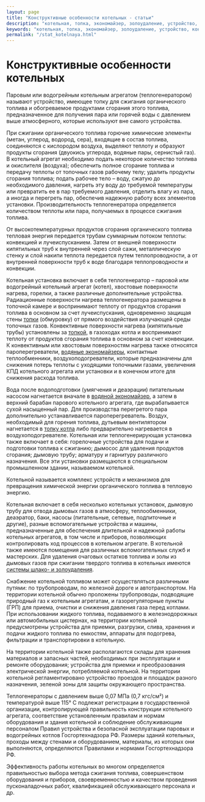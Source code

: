 ```yaml
---
layout: page
title: "Конструктивные особенности котельных - статьи"
description: "котельная, топка, экономайзер, золоудаление, устройство, конструкция"
keywords: "котельная, топка, экономайзер, золоудаление, устройство, конструкция"
permalink: "/stat_kotelnaya.html"
---
```






# Конструктивные особенности котельных

Паровым или водогрейным котельным агрегатом (теплогенератором) называют устройство, имеющее топку для сжигания органического топлива и обогреваемое продуктами сгорания этого топлива, предназначенное для получения пара или горячей воды с давлением выше атмосферного, которые используют вне самого устройства.

При сжигании органического топлива горючие химические элементы (метан, углерод, водород, сера), входящие в состав топлива, соединяются с кислородом воздуха, выделяют теплоту и образуют продукты сгорания (двуокись углерода, водяные пары, сернистый газ). В котельный агрегат необходимо подать некоторое количество топлива и окислителя (воздуха); обеспечить полное сгорание топлива и передачу теплоты от топочных газов рабочему телу; удалить продукты сгорания топлива; подать рабочее тело – воду, сжатую до необходимого давления, нагреть эту воду до требуемой температуры или превратить ее в пар требуемого давления, отделить влагу из пара, а иногда и перегреть пар, обеспечив надежную работу всех элементов установки. Производительность теплогенератора определяется количеством теплоты или пара, получаемых в процессе сжигания топлива.

От высокотемпературных продуктов сгорания органического топлива тепловая энергия передается трубам суммарным потоком теплоты: конвекцией и лучеиспусканием. Затем от внешней поверхности кипятильных труб к внутренней через слой сажи, металлическую стенку и слой накипи теплота передается путем теплопроводности, а от внутренней поверхности труб к воде благодаря теплопроводности и конвекции.

Котельная установка включает в себя теплогенератор – паровой или водогрейный котельный агрегат (котел), хвостовые поверхности нагрева, горелки, а также различные дополнительные устройства. Радиационные поверхности нагрева теплогенератора размещены в топочной камере и воспринимают теплоту от продуктов сгорания топлива в основном за счет лучеиспускания, одновременно защищая стены [топки](/topki.html) (обмуровку) от прямого воздействия излучающей среды топочных газов. Конвективные поверхности нагрева (кипятильные трубы) установлены за [топкой](/topki.html), в газоходах котла и воспринимают теплоту от продуктов сгорания топлива в основном за счет конвекции. К конвективным или хвостовым поверхностям нагрева также относятся пароперегреватели, [водяные экономайзеры](/ekonomaizer.html), контактные теплообменники, воздухоподогреватели, которые предназначены для снижения потерь теплоты с уходящими топочными газами, увеличения КПД котельного агрегата или установки и в конечном итоге для снижения расхода топлива.

Вода после водоподготовки (умягчения и деаэрации) питательным насосом нагнетается вначале в [водяной экономайзер](/ekonomaizer.html), а затем в верхний барабан парового котельного агрегата, где вырабатывается сухой насыщенный пар. Для производства перегретого пара дополнительно устанавливается пароперегреватель. Воздух, необходимый для горения топлива, дутьевым вентилятором нагнетается в [топку котла](/topki.html) либо предварительно нагревается в воздухоподогревателе. Котельная или теплогенерирующая установка также включает в себя: горелочные устройства для подачи и подготовки топлива к сжиганию; дымосос для удаления продуктов сгорания; дымовую трубу; арматуру и гарнитуру различного назначения. Все эти установки размещаются в специальном промышленном здании, называемом котельной.

Котельной называется комплекс устройств и механизмов для превращения химической энергии органического топлива в тепловую энергию. 

Котельная включает в себя несколько котельных установок, дымовую трубу для отвода дымовых газов в атмосферу, теплообменники, деаэратор, баки, насосы (питательные, сетевые, подпиточные и другие), разные вспомогательные устройства и машины, предназначенные для обеспечения длительной и надежной работы котельных агрегатов, в том числе и приборов, позволяющих контролировать ход процессов в котельном агрегате. В котельной также имеются помещения для различных вспомогательных служб и мастерских. Для удаления очаговых остатков топлива и золы из дымовых газов при сжигании твердого топлива в котельных имеются [системы шлако- и золоудаления](/shlakoudalenie.html).

Снабжение котельной топливом может осуществляться различными путями: по трубопроводам, по железной дороге и автотранспортом. На территории котельной обычно проложены трубопроводы, подводящие природный газ к котельным агрегатам, и газорегуляторные пункты (ГРП) для приема, очистки и снижения давления газа перед котлами. При использовании жидкого топлива, подаваемого в железнодорожных или автомобильных цистернах, на территории котельной предусмотрены устройства для приемки, разгрузки, слива, хранения и подачи жидкого топлива по емкостям, аппараты для подогрева, фильтрации и транспортировки в котельную.

На территории котельной также располагаются склады для хранения материалов и запасных частей, необходимых при эксплуатации и ремонте оборудования; устройства для приемки и преобразования электрической энергии, потребляемой котельной. На территории котельной регламентировано устройство проездов и площадок разного назначения, зеленой зоны для защиты окружающего пространства.

Теплогенераторы с давлением выше 0,07 МПа (0,7 кгс/см²) и температурой выше 115° С подлежат регистрации в государственной организации, контролирующей правильность конструкции котельного агрегата, соответствие установленным правилам и нормам оборудования и здания котельной и соблюдение обслуживающим персоналом Правил устройства и безопасной эксплуатации паровых и водогрейных котлов Госгортехнадзора РФ. Размеры зданий котельных, проходы между стенами и оборудованием, материалы, из которых они выполняются, определяются Правилами и нормами Госгортехнадзора РФ. 

Эффективность работы котельных во многом определяется правильностью выбора метода сжигания топлива, совершенством оборудования и приборов, своевременностью и качеством проведения пусконаладочных работ, квалификацией обслуживающего персонала и др.


</td>  
<td>


